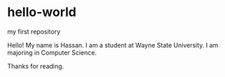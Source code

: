 # hello-world
my first repository

Hello!
My name is Hassan. I am a student at Wayne State University. I am majoring in Computer Science.

Thanks for reading.
